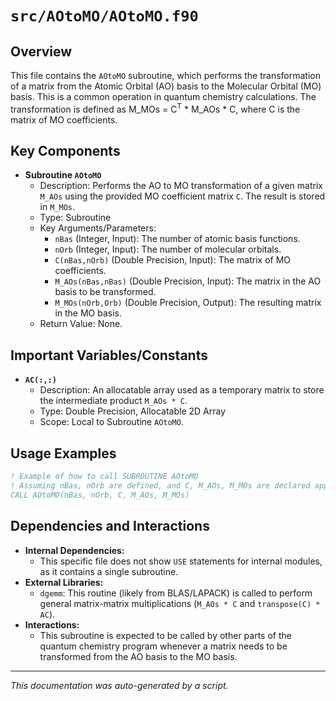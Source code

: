 # `src/AOtoMO/AOtoMO.f90`

## Overview

This file contains the `AOtoMO` subroutine, which performs the transformation of a matrix from the Atomic Orbital (AO) basis to the Molecular Orbital (MO) basis. This is a common operation in quantum chemistry calculations. The transformation is defined as M_MOs = C<sup>T</sup> * M_AOs * C, where C is the matrix of MO coefficients.

## Key Components

*   **Subroutine `AOtoMO`**
    *   Description: Performs the AO to MO transformation of a given matrix `M_AOs` using the provided MO coefficient matrix `C`. The result is stored in `M_MOs`.
    *   Type: Subroutine
    *   Key Arguments/Parameters:
        *   `nBas` (Integer, Input): The number of atomic basis functions.
        *   `nOrb` (Integer, Input): The number of molecular orbitals.
        *   `C(nBas,nOrb)` (Double Precision, Input): The matrix of MO coefficients.
        *   `M_AOs(nBas,nBas)` (Double Precision, Input): The matrix in the AO basis to be transformed.
        *   `M_MOs(nOrb,Orb)` (Double Precision, Output): The resulting matrix in the MO basis.
    *   Return Value: None.

## Important Variables/Constants

*   **`AC(:,:)`**
    *   Description: An allocatable array used as a temporary matrix to store the intermediate product `M_AOs * C`.
    *   Type: Double Precision, Allocatable 2D Array
    *   Scope: Local to Subroutine `AOtoMO`.

## Usage Examples

```fortran
! Example of how to call SUBROUTINE AOtoMO
! Assuming nBas, nOrb are defined, and C, M_AOs, M_MOs are declared appropriately
CALL AOtoMO(nBas, nOrb, C, M_AOs, M_MOs)
```

## Dependencies and Interactions

*   **Internal Dependencies:**
    *   This specific file does not show `USE` statements for internal modules, as it contains a single subroutine.
*   **External Libraries:**
    *   `dgemm`: This routine (likely from BLAS/LAPACK) is called to perform general matrix-matrix multiplications (`M_AOs * C` and `transpose(C) * AC`).
*   **Interactions:**
    *   This subroutine is expected to be called by other parts of the quantum chemistry program whenever a matrix needs to be transformed from the AO basis to the MO basis.

---
*This documentation was auto-generated by a script.*
